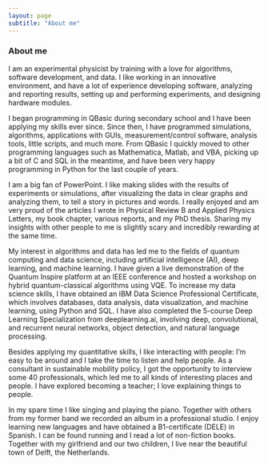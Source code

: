 ```yaml
---
layout: page
subtitle: "About me"
---
```


### About me

I am an experimental physicist by training with a love for algorithms, software development, and data. I like working in an innovative environment, and have a lot of experience developing software, analyzing and reporting results, setting up and performing experiments, and designing hardware modules.

I began programming in QBasic during secondary school and I have been applying my skills ever since. Since then, I have programmed simulations, algorithms, applications with GUIs, measurement/control software, analysis tools, little scripts, and much more. From QBasic I quickly moved to other programming languages such as Mathematica, Matlab, and VBA, picking up a bit of C and SQL in the meantime, and have been very happy programming in Python for the last couple of years.

I am a big fan of PowerPoint. I like making slides with the results of experiments or simulations, after visualizing the data in clear graphs and analyzing them, to tell a story in pictures and words. I really enjoyed and am very proud of the articles I wrote in Physical Review B and Applied Physics Letters, my book chapter, various reports, and my PhD thesis. Sharing my insights with other people to me is slightly scary and incredibly rewarding at the same time.

My interest in algorithms and data has led me to the fields of quantum computing and data science, including artificial intelligence (AI), deep learning, and machine learning. I have given a live demonstration of the Quantum Inspire platform at an IEEE conference and hosted a workshop on hybrid quantum-classical algorithms using VQE. To increase my data science skills, I have obtained an IBM Data Science Professional Certificate, which involves databases, data analysis, data visualization, and machine learning, using Python and SQL. I have also completed the 5-course Deep Learning Specialization from deeplearning.ai, involving deep, convolutional, and recurrent neural networks, object detection, and natural language processing.

Besides applying my quantitative skills, I like interacting with people: I’m easy to be around and I take the time to listen and help people. As a consultant in sustainable mobility policy, I got the opportunity to interview some 40 professionals, which led me to all kinds of interesting places and people. I have explored becoming a teacher; I love explaining things to people.

In my spare time I like singing and playing the piano. Together with others from my former band we recorded an album in a professional studio. I enjoy learning new languages and have obtained a B1-certificate (DELE) in Spanish. I can be found running and I read a lot of non-fiction books. Together with my girlfriend and our two children, I live near the beautiful town of Delft, the Netherlands.